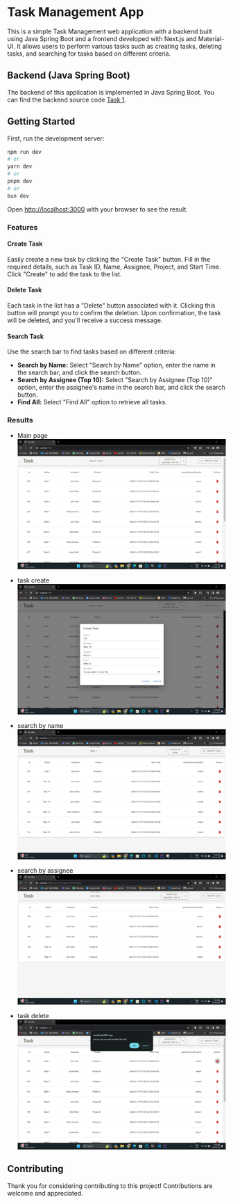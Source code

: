 # Task Management App

This is a simple Task Management web application with a backend built using Java Spring Boot and a frontend developed with Next.js and Material-UI. It allows users to perform various tasks such as creating tasks, deleting tasks, and searching for tasks based on different criteria.

## Backend (Java Spring Boot)

The backend of this application is implemented in Java Spring Boot. You can find the backend source code [Task 1](<https://github.com/azeemyoonus/Kaiburr-Assessment>).


## Getting Started

First, run the development server:

```bash
npm run dev
# or
yarn dev
# or
pnpm dev
# or
bun dev
```

Open [http://localhost:3000](http://localhost:3000) with your browser to see the result.



### Features
#### Create Task
Easily create a new task by clicking the "Create Task" button. Fill in the required details, such as Task ID, Name, Assignee, Project, and Start Time. Click "Create" to add the task to the list.

#### Delete Task
Each task in the list has a "Delete" button associated with it. Clicking this button will prompt you to confirm the deletion. Upon confirmation, the task will be deleted, and you'll receive a success message.

#### Search Task
Use the search bar to find tasks based on different criteria:
- **Search by Name:** Select "Search by Name" option, enter the name in the search bar, and click the search button.
- **Search by Assignee (Top 10):** Select "Search by Assignee (Top 10)" option, enter the assignee's name in the search bar, and click the search button.
- **Find All:** Select "Find All" option to retrieve all tasks.

### Results
- Main page
![Main Page](images/main_page.png)

- task create
![Main Page](images/create_task.png)

- search by name
![Search by name](images/search_by_name.png)

- search by assignee
![Search by assignee](images/search_by_assignee.png)

- task delete
![task delete](images/delete_task.png)


## Contributing

Thank you for considering contributing to this project! Contributions are welcome and appreciated. 

